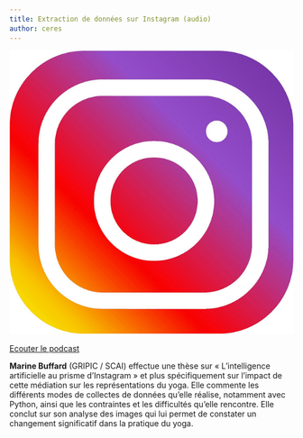 ```yaml
---
title: Extraction de données sur Instagram (audio)
author: ceres
---
```


![Instagram](instagram.png)

[Ecouter le podcast](https://dropsu.sorbonne-universite.fr/s/zFzXk6aZsbW4o4A)

**Marine Buffard** (GRIPIC / SCAI) effectue une thèse sur « L’intelligence artificielle au prisme d’Instagram » et plus spécifiquement sur l’impact de cette médiation sur les représentations du yoga. Elle commente les différents modes de collectes de données qu’elle réalise, notamment avec Python, ainsi que les contraintes et les difficultés qu’elle rencontre. Elle conclut sur son analyse des images qui lui permet de constater un changement significatif dans la pratique du yoga.